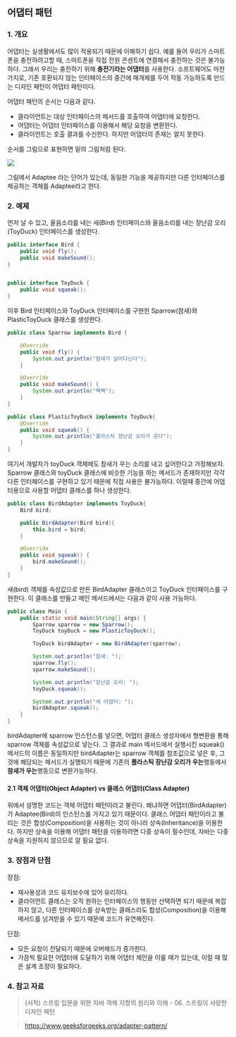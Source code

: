 ## 어댑터 패턴

### 1. 개요

어댑터는 실생활에서도 많이 적용되기 때문에 이해하기 쉽다.
예를 들어 우리가 스마트폰을 충전하려고할 때, 스마트폰을 직접 전원 콘센트에 연결해서 충전하는 것은 불가능하다.
그래서 우리는 충전하기 위해 **충전기라는 어댑터**를 사용한다.
소프트웨어도 마찬가지로, 기존 호환되지 않는 인터페이스의 중간에 매개체를 두어 작동 가능하도록 만드는 디자인 패턴이 어댑터 패턴이다.

어댑터 패턴의 순서는 다음과 같다.
- 클라이언트는 대상 인터페이스의 메서드를 호출하여 어댑터에 요청한다.
- 어댑터는 어댑터 인터페이스를 이용해서 해당 요청을 변환한다.
- 클라이언트는 호출 결과를 수신한다. 하지만 어댑터의 존재는 알지 못한다.

순서를 그림으로 표현하면 밑의 그림처럼 된다.

![](https://media.geeksforgeeks.org/wp-content/uploads/classDiagram.jpg)

그림에서 Adaptee 라는 단어가 있는데, 동일한 기능을 제공하지만 다른 인터페이스를 제공하는 객체를 Adaptee라고 한다.


### 2. 예제

먼저 날 수 있고, 울음소리를 내는 새(Bird) 인터페이스와 울음소리를 내는 장난감 오리(ToyDuck) 인터페이스를 생성한다.
```java
public interface Bird {
    public void fly();
    public void makeSound();
}
```
```java

public interface ToyDuck {
    public void squeak();
}
```

이후 Bird 인터페이스와 ToyDuck 인터페이스를 구현한 Sparrow(참새)와 PlasticToyDuck 클래스를 생성한다.
```java
public class Sparrow implements Bird {

    @Override
    public void fly() {
        System.out.println("참새가 날아다닌다");
    }

    @Override
    public void makeSound() {
        System.out.println("짹짹");
    }
}
```

```java
public class PlasticToyDuck implements ToyDuck{
    @Override
    public void squeak() {
        System.out.println("플라스틱 장난감 오리가 운다");
    }
}
```

여기서 개발자가 toyDuck 객체에도 참새가 우는 소리를 내고 싶어한다고 가정해보자.
Sparrow 클래스와 toyDuck 클래스에 비슷한 기능을 하는 메서드가 존재하지만 각각 다른 인터페이스를 구현하고 있기 때문에 직접 사용은 불가능하다.
이럴때 중간에 어댑터용으로 사용할 어댑터 클래스를 하나 생성한다.

```java
public class BirdAdapter implements ToyDuck{
    Bird bird;

    public BirdAdapter(Bird bird){
        this.bird = bird;
    }

    @Override
    public void squeak() {
        bird.makeSound();
    }
}
```

새(bird) 객체를 속성값으로 만든 BirdAdapter 클래스이고 ToyDuck 인터페이스를 구현한다.
이 클래스를 만들고 메인 메서드에서는 다음과 같이 사용 가능하다.

```java
public class Main {
    public static void main(String[] args) {
        Sparrow sparrow = new Sparrow();
        ToyDuck toyDuck = new PlasticToyDuck();

        ToyDuck birdAdapter = new BirdAdapter(sparrow);

        System.out.println("참새: ");
        sparrow.fly();
        sparrow.makeSound();

        System.out.println("장난감 오리: ");
        toyDuck.squeak();

        System.out.println("새 어댑터: ");
        birdAdapter.squeak();
    }
}
```

birdAdapter에 sparrow 인스턴스를 넣으면, 어댑터 클래스 생성자에서 형변환을 통해 sparrow 객체를 속성값으로 넣는다.
그 결과로 main 메서드에서 실행시킨 squeak() 메서드의 이름은 동일하지만 birdAdapter는 sparrow 객체를 참조값으로 넣은 후, 그것에 해당되는 메서드가 실행되기 때문에
기존의 **플라스틱 장난감 오리가 우는**행동에서 **참새가 우는**행동으로 변환가능하다.

#### 2.1 객체 어댑터(Object Adapter) vs 클래스 어댑터(Class Adapter)

위에서 설명한 코드는 객체 어댑터 패턴이라고 불린다. 왜냐하면 어댑터(BirdAdapter)가 Adaptee(Bird)의 인스턴스를 가지고 있기 때문이다. 
클래스 어댑터 패턴이라고 불리는 것은 합성(Composition)을 사용하는 것이 아니라 상속(Inheritance)을 이용한다.
하지만 상속을 이용해 어댑터 패턴을 이용하려면 다중 상속이 필수인데, 자바는 다중 상속을 지원하지 않으므로 알 필요 없다.

### 3. 장점과 단점

장점: 
- 재사용성과 코드 유지보수에 있어 유리하다.
- 클라이언트 클래스는 오직 원하는 인터페이스의 행동만 선택하면 되기 때문에 복잡하지 않고,
다른 인터페이스를 상속받는 클래스라도 합성(Composition)을 이용해 메서드를 넘겨받을 수 있기 때문에 코드가 유연해진다.

단점:
- 모든 요청이 전달되기 때문에 오버헤드가 증가한다.
- 가끔씩 필요한 어댑터에 도달하기 위해 어댑터 체인을 이룰 때가 있는데, 이럴 때 많은 설계 조정이 필요하다.


### 4. 참고 자료

> (서적) 스프링 입문을 위한 자바 객체 지향의 원리와 이해 - 06. 스프링이 사랑한 디자인 패턴

> https://www.geeksforgeeks.org/adapter-pattern/